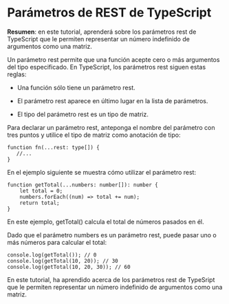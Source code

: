 # Parámetros de REST de TypeScript
**Resumen**: en este tutorial, aprenderá sobre los parámetros rest de TypeScript que le permiten representar un número indefinido de argumentos como una matriz.

Un parámetro rest permite que una función acepte cero o más argumentos del tipo especificado. En TypeScript, los parámetros rest siguen estas reglas:

- Una función sólo tiene un parámetro rest.

- El parámetro rest aparece en último lugar en la lista de parámetros.

- El tipo del parámetro rest es un tipo de matriz.

Para declarar un parámetro rest, anteponga el nombre del parámetro con tres puntos y utilice el tipo de matriz como anotación de tipo:

    function fn(...rest: type[]) {
       //...
    }

En el ejemplo siguiente se muestra cómo utilizar el parámetro rest:

    function getTotal(...numbers: number[]): number {
        let total = 0;
        numbers.forEach((num) => total += num);
        return total;
    }

En este ejemplo, getTotal() calcula el total de números pasados en él.

Dado que el parámetro numbers es un parámetro rest, puede pasar uno o más números para calcular el total:

    console.log(getTotal()); // 0
    console.log(getTotal(10, 20)); // 30
    console.log(getTotal(10, 20, 30)); // 60

En este tutorial, ha aprendido acerca de los parámetros rest de TypeSript que le permiten representar un número indefinido de argumentos como una matriz.